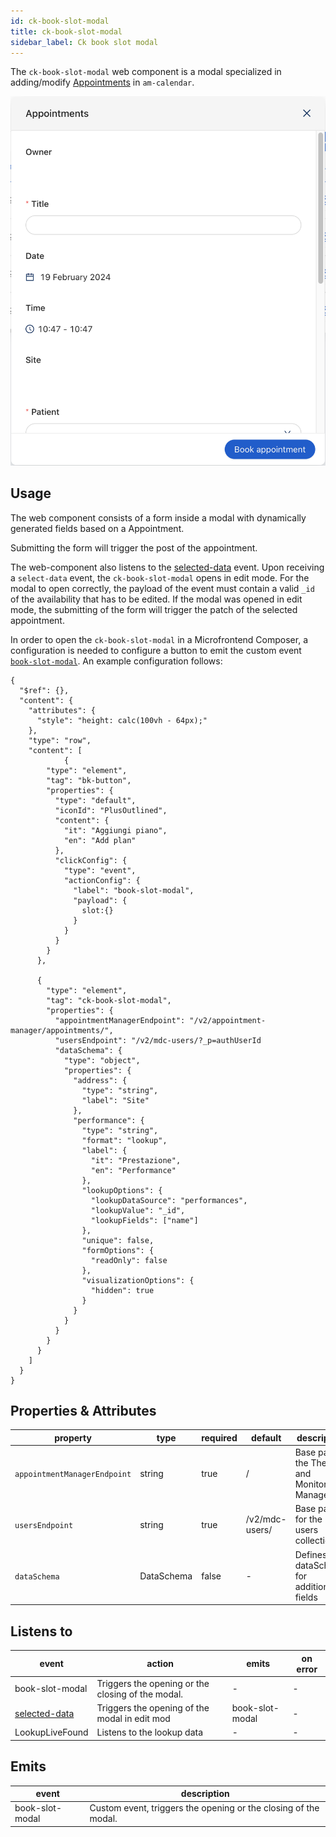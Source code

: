 ```yaml
---
id: ck-book-slot-modal
title: ck-book-slot-modal
sidebar_label: Ck book slot modal
---
```




The `ck-book-slot-modal` web component is a modal specialized in adding/modify [Appointments](/runtime_suite/therapy-and-monitoring-manager/10_overview.md) in  `am-calendar`.

![ck-book-slot-modal](../img/ck-book-slot-modal.png)
## Usage

The web component consists of a form inside a modal with dynamically generated fields based on a Appointment.

Submitting the form will trigger the post of the appointment.

The web-component also listens to the [selected-data](/microfrontend-composer/back-kit/70_events.md#selected-data) event. Upon receiving a `select-data` event, the `ck-book-slot-modal` opens in edit mode. For the modal to open correctly, the payload of the event must contain a valid `_id` of the availability that has to be edited. If the modal was opened in edit mode, the submitting of the form will trigger the patch of the selected appointment.

In order to open the `ck-book-slot-modal` in a Microfrontend Composer, a configuration is needed to configure a button to emit the custom event [`book-slot-modal`](/runtime_suite/care-kit/30_events.md#bookslotmodal). An example configuration follows: 

```
{
  "$ref": {},
  "content": {
    "attributes": {
      "style": "height: calc(100vh - 64px);"
    },
    "type": "row",
    "content": [
            {
        "type": "element",
        "tag": "bk-button",
        "properties": {
          "type": "default",
          "iconId": "PlusOutlined",
          "content": {
            "it": "Aggiungi piano",
            "en": "Add plan"
          },
          "clickConfig": {
            "type": "event",
            "actionConfig": {
              "label": "book-slot-modal",
              "payload": {
                slot:{}
              }
            }
          }
        }
      },
      
      {
        "type": "element",
        "tag": "ck-book-slot-modal",
        "properties": {
          "appointmentManagerEndpoint": "/v2/appointment-manager/appointments/",
          "usersEndpoint": "/v2/mdc-users/?_p=authUserId
          "dataSchema": {
            "type": "object",
            "properties": {
              "address": {
                "type": "string",
                "label": "Site"
              },
              "performance": {
                "type": "string",
                "format": "lookup",
                "label": {
                  "it": "Prestazione",
                  "en": "Performance"
                },
                "lookupOptions": {
                  "lookupDataSource": "performances",
                  "lookupValue": "_id",
                  "lookupFields": ["name"]
                },
                "unique": false,
                "formOptions": {
                  "readOnly": false
                },
                "visualizationOptions": {
                  "hidden": true
                }
              }
            }
          }
        }
      }
    ]
  }
}
```

## Properties & Attributes

| property | type | required | default | description |
|----------|------|----------|---------|-------------|
|`appointmentManagerEndpoint`| string | true | / | Base path to the Therapy and Monitoring Manager. |
|`usersEndpoint`| string | true | /v2/mdc-users/ | Base path to for the users collection . |
|`dataSchema`| DataSchema | false | - |  Defines a dataSchema for additional fields |

## Listens to

| event | action | emits | on error |
|-------|--------|-------|----------|
|book-slot-modal| Triggers the opening or the closing of the modal. | - | - |
|[selected-data](/microfrontend-composer/back-kit/70_events.md#selected-data)| Triggers the opening of the modal in edit mod | book-slot-modal | - |
|LookupLiveFound| Listens to the lookup data | - | - |

## Emits

| event | description |
|-------|-------------|
|book-slot-modal| Custom event, triggers the opening or the closing of the modal. |
